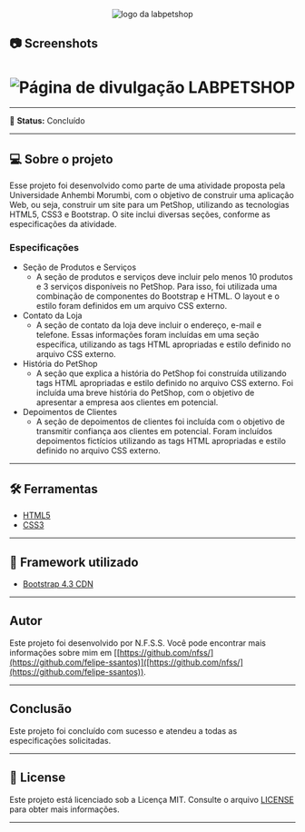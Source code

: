<p align="center">
  <img alt="logo da labpetshop" src="./img/logo-labpetshop-branco.png">
</p>

## 📷 Screenshots

<h1 align="center">
    <img alt="Página de divulgação LABPETSHOP" title="LABPETSHOP" src="./img/home.png" />
</h1>

------

📌 **Status:** Concluído

------

## 💻 Sobre o projeto

Esse projeto foi desenvolvido como parte de uma atividade proposta pela Universidade Anhembi Morumbi, com o objetivo de construir uma aplicação Web, ou seja, construir um site para um PetShop, utilizando as tecnologias HTML5, CSS3 e Bootstrap. O site inclui diversas seções, conforme as especificações da atividade.

### Especificações

- Seção de Produtos e Serviços
  - A seção de produtos e serviços deve incluir pelo menos 10 produtos e 3 serviços disponíveis no PetShop. Para isso, foi utilizada uma combinação de componentes do Bootstrap e HTML. O layout e o estilo foram definidos em um arquivo CSS externo.
- Contato da Loja
  - A seção de contato da loja deve incluir o endereço, e-mail e telefone. Essas informações foram incluídas em uma seção específica, utilizando as tags HTML apropriadas e estilo definido no arquivo CSS externo.
 - História do PetShop
    - A seção que explica a história do PetShop foi construída utilizando tags HTML apropriadas e estilo definido no arquivo CSS externo. Foi incluída uma breve história do PetShop, com o objetivo de apresentar a empresa aos clientes em potencial.
 - Depoimentos de Clientes
    - A seção de depoimentos de clientes foi incluída com o objetivo de transmitir confiança aos clientes em potencial. Foram incluídos depoimentos fictícios utilizando as tags HTML apropriadas e estilo definido no arquivo CSS externo.
  
 ---
 
 ## 🛠 Ferramentas

- [HTML5](https://developer.mozilla.org/pt-BR/docs/Web/HTML)
- [CSS3](https://developer.mozilla.org/pt-BR/docs/Web/CSS)

---

## 🎨 Framework utilizado

- [Bootstrap 4.3 CDN](https://getbootstrap.com/docs/4.3/getting-started/introduction/)

---

## Autor

Este projeto foi desenvolvido por N.F.S.S. Você pode encontrar mais informações sobre mim em [[https://github.com/nfss/](https://github.com/felipe-ssantos)]([https://github.com/nfss/](https://github.com/felipe-ssantos)).

---

## Conclusão

Este projeto foi concluído com sucesso e atendeu a todas as especificações solicitadas.

---

## 📝 License

Este projeto está licenciado sob a Licença MIT. Consulte o arquivo [LICENSE](LICENSE) para obter mais informações.

---
